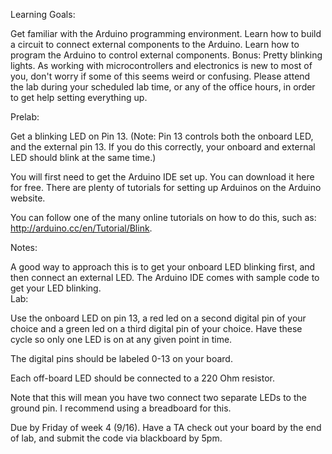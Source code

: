Learning Goals:

Get familiar with the Arduino programming environment.
Learn how to build a circuit to connect external components to the Arduino.
Learn how to program the Arduino to control external components.
Bonus: Pretty blinking lights.
As working with microcontrollers and electronics is new to most of you, don't worry if some of this seems weird or confusing.  Please attend the lab during your scheduled lab time, or any of the office hours, in order to get help setting everything up.

Prelab:

Get a blinking LED on Pin 13.  (Note: Pin 13 controls both the onboard LED, and the external pin 13.  If you do this correctly, your onboard and external LED should blink at the same time.)

You will first need to get the Arduino IDE set up.  You can download it here for free. There are plenty of tutorials for setting up Arduinos on the Arduino website.

You can follow one of the many online tutorials on how to do this, such as: http://arduino.cc/en/Tutorial/Blink.

Notes:

A good way to approach this is to get your onboard LED blinking first, and then connect an external LED.
The Arduino IDE comes with sample code to get your LED blinking.  
Lab:

Use the onboard LED on pin 13, a red led on a second digital pin of your choice and a green led on a third digital pin of your choice. 
Have these cycle so only one LED is on at any given point in time.

The digital pins should be labeled 0-13 on your board.

Each off-board LED should be connected to a 220 Ohm resistor.

Note that this will mean you have two connect two separate LEDs to the ground pin.  I recommend using a breadboard for this.

Due by Friday of week 4 (9/16).  Have a TA check out your board by the end of lab, and submit the code via blackboard by 5pm.
